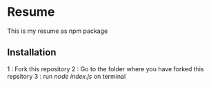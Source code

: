 # Resume
This is my resume as npm package

## Installation
1 : Fork this repository
2 : Go to the folder where you have forked this repsitory
3 : run *node index.js* on terminal
